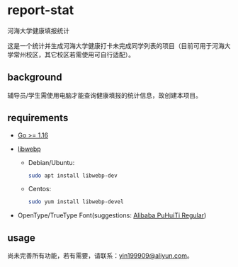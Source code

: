 # report-stat

河海大学健康填报统计

这是一个统计并生成河海大学健康打卡未完成同学列表的项目（目前可用于河海大学常州校区，其它校区若需使用可自行适配）。

## background

辅导员/学生需使用电脑才能查询健康填报的统计信息，故创建本项目。

## requirements

- [Go >= 1.16](https://golang.google.cn/doc/install)
- [libwebp](https://developers.google.com/speed/webp/docs/api)

  - Debian/Ubuntu:

    ```bash
    sudo apt install libwebp-dev
    ```

  - Centos:

    ```bash
    sudo yum install libwebp-devel
	```

- OpenType/TrueType Font(suggestions: [Alibaba PuHuiTi Regular](https://ics.alibaba.com/preview/hhmVfZqzUU0V))

## usage

尚未完善所有功能，若有需要，请联系：[yin199909@aliyun.com](mailto:yin199909@aliyun.com)。
